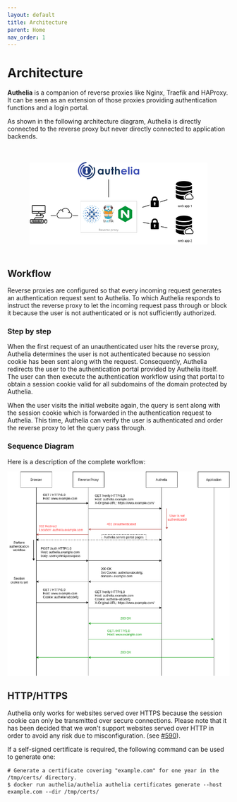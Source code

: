 ```yaml
---
layout: default
title: Architecture
parent: Home
nav_order: 1
---
```


# Architecture

**Authelia** is a companion of reverse proxies like Nginx, Traefik and HAProxy.
It can be seen as an extension of those proxies providing authentication functions
and a login portal.

As shown in the following architecture diagram, Authelia is directly connected to
the reverse proxy but never directly connected to application backends.

<p align="center" style="margin:50px">
  <img src="../images/archi.png"/>
</p>

## Workflow

Reverse proxies are configured so that every incoming request generates an authentication
request sent to Authelia. To which Authelia responds to instruct the reverse
proxy to let the incoming request pass through or block it because the user is not authenticated
or is not sufficiently authorized.

### Step by step

When the first request of an unauthenticated user hits the reverse proxy, Authelia
determines the user is not authenticated because no session cookie has been sent along with
the request. Consequently, Authelia redirects the user to the authentication portal provided
by Authelia itself. The user can then execute the authentication workflow using that portal
to obtain a session cookie valid for all subdomains of the domain protected by Authelia.

When the user visits the initial website again, the query is sent along with the
session cookie which is forwarded in the authentication request to Authelia. This time,
Authelia can verify the user is authenticated and order the reverse proxy to let the query
pass through.

### Sequence Diagram

Here is a description of the complete workflow:

<p align="center">
  <img src="../images/sequence-diagram.png"/>
</p>

## HTTP/HTTPS

Authelia only works for websites served over HTTPS because the session cookie can only be
transmitted over secure connections. Please note that it has been decided that we won't
support websites served over HTTP in order to avoid any risk due to misconfiguration.
(see [#590](https://github.com/authelia/authelia/issues/590)).

If a self-signed certificate is required, the following command can be used to generate one:

    # Generate a certificate covering "example.com" for one year in the /tmp/certs/ directory.
    $ docker run authelia/authelia authelia certificates generate --host example.com --dir /tmp/certs/
